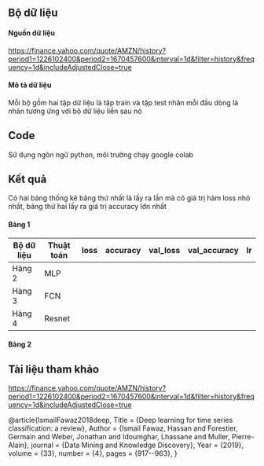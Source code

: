
## Bộ dữ liệu 
#### Nguồn dữ liệu
  https://finance.yahoo.com/quote/AMZN/history?period1=1226102400&period2=1670457600&interval=1d&filter=history&frequency=1d&includeAdjustedClose=true

#### Mô tả dữ liệu
  Mỗi bộ gồm hai tập dữ liệu là tập train và tập test nhãn mỗi đầu dòng là nhãn tương ứng với bộ dữ liệu liền sau nó
## Code 

Sử dụng ngôn ngữ python, môi trường chạy google colab

## Kết quả
Có hai bảng thống kê bảng thứ nhất là lấy ra lần mà có giá trị hàm loss nhỏ nhất, bảng thứ hai lấy ra giá trị accuracy lớn nhất
#### Bảng 1
| Bộ dữ liệu | Thuật toán |loss | accuracy| val_loss |val_accuracy|lr|
|--------------|-------|------|-------|---------|---------|-----------|
| Hàng 2 |MLP | |  ||
| Hàng 3 | FCN | |  |  |
| Hàng 4 | Resnet |  |  |  |
#### Bảng 2
## Tài liệu tham khảo

https://finance.yahoo.com/quote/AMZN/history?period1=1226102400&period2=1670457600&interval=1d&filter=history&frequency=1d&includeAdjustedClose=true

@article{IsmailFawaz2018deep,
  Title                    = {Deep learning for time series classification: a review},
  Author                   = {Ismail Fawaz, Hassan and Forestier, Germain and Weber, Jonathan and Idoumghar, Lhassane and Muller, Pierre-Alain},
  journal                  = {Data Mining and Knowledge Discovery},
  Year                     = {2019},
  volume                   = {33},
  number                   = {4},
  pages                    = {917--963},
}

